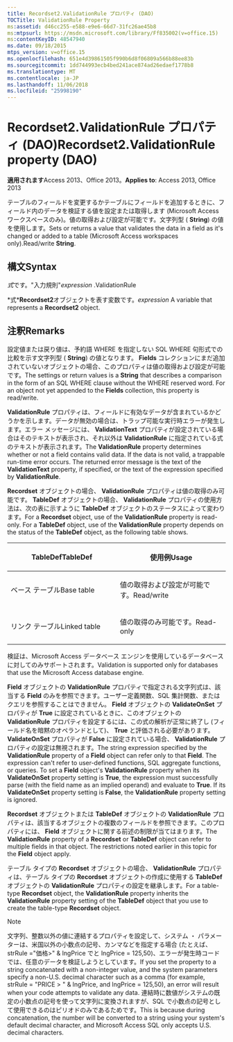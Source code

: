 ```yaml
---
title: Recordset2.ValidationRule プロパティ (DAO)
TOCTitle: ValidationRule Property
ms:assetid: d46cc255-e588-e9e6-66d7-31fc26ae45b8
ms:mtpsurl: https://msdn.microsoft.com/library/Ff835002(v=office.15)
ms:contentKeyID: 48547940
ms.date: 09/18/2015
mtps_version: v=office.15
ms.openlocfilehash: 651e4d39861505f990b6d8f06809a566b88ee83b
ms.sourcegitcommit: 1dd744993ecb4bed241ace874ad26edaef1778b8
ms.translationtype: MT
ms.contentlocale: ja-JP
ms.lasthandoff: 11/06/2018
ms.locfileid: "25998190"
---
```

# <a name="recordset2validationrule-property-dao"></a><span data-ttu-id="f4909-102">Recordset2.ValidationRule プロパティ (DAO)</span><span class="sxs-lookup"><span data-stu-id="f4909-102">Recordset2.ValidationRule property (DAO)</span></span>


<span data-ttu-id="f4909-103">**適用されます**Access 2013、Office 2013。</span><span class="sxs-lookup"><span data-stu-id="f4909-103">**Applies to**: Access 2013, Office 2013</span></span>

<span data-ttu-id="f4909-104">テーブルのフィールドを変更するかテーブルにフィールドを追加するときに、フィールド内のデータを検証する値を設定または取得します (Microsoft Access ワークスペースのみ)。値の取得および設定が可能です。文字列型 ( **String**) の値を使用します。</span><span class="sxs-lookup"><span data-stu-id="f4909-104">Sets or returns a value that validates the data in a field as it's changed or added to a table (Microsoft Access workspaces only).Read/write **String**.</span></span>

## <a name="syntax"></a><span data-ttu-id="f4909-105">構文</span><span class="sxs-lookup"><span data-stu-id="f4909-105">Syntax</span></span>

<span data-ttu-id="f4909-106">*式*です。"入力規則"</span><span class="sxs-lookup"><span data-stu-id="f4909-106">*expression* .ValidationRule</span></span>

<span data-ttu-id="f4909-107">\*式\***Recordset2**オブジェクトを表す変数です。</span><span class="sxs-lookup"><span data-stu-id="f4909-107">*expression* A variable that represents a **Recordset2** object.</span></span>

## <a name="remarks"></a><span data-ttu-id="f4909-108">注釈</span><span class="sxs-lookup"><span data-stu-id="f4909-108">Remarks</span></span>

<span data-ttu-id="f4909-p101">設定値または戻り値は、予約語 WHERE を指定しない SQL WHERE 句形式での比較を示す文字列型 ( **String**) の値となります。 **Fields** コレクションにまだ追加されていないオブジェクトの場合、このプロパティは値の取得および設定が可能です。</span><span class="sxs-lookup"><span data-stu-id="f4909-p101">The settings or return values is a **String** that describes a comparison in the form of an SQL WHERE clause without the WHERE reserved word. For an object not yet appended to the **Fields** collection, this property is read/write.</span></span>

<span data-ttu-id="f4909-p102">**ValidationRule** プロパティは、フィールドに有効なデータが含まれているかどうかを示します。データが無効の場合は、トラップ可能な実行時エラーが発生します。エラー メッセージには、 **ValidationText** プロパティが設定されている場合はそのテキストが表示され、それ以外は **ValidationRule** に指定されている式のテキストが表示されます。</span><span class="sxs-lookup"><span data-stu-id="f4909-p102">The **ValidationRule** property determines whether or not a field contains valid data. If the data is not valid, a trappable run-time error occurs. The returned error message is the text of the **ValidationText** property, if specified, or the text of the expression specified by **ValidationRule**.</span></span>

<span data-ttu-id="f4909-p103">**Recordset** オブジェクトの場合、 **ValidationRule** プロパティは値の取得のみ可能です。 **TableDef** オブジェクトの場合、 **ValidationRule** プロパティの使用方法は、次の表に示すように **TableDef** オブジェクトのステータスによって変わります。</span><span class="sxs-lookup"><span data-stu-id="f4909-p103">For a **Recordset** object, use of the **ValidationRule** property is read-only. For a **TableDef** object, use of the **ValidationRule** property depends on the status of the **TableDef** object, as the following table shows.</span></span>

<table>
<colgroup>
<col style="width: 50%" />
<col style="width: 50%" />
</colgroup>
<thead>
<tr class="header">
<th><p><span data-ttu-id="f4909-116">TableDef</span><span class="sxs-lookup"><span data-stu-id="f4909-116">TableDef</span></span></p></th>
<th><p><span data-ttu-id="f4909-117">使用例</span><span class="sxs-lookup"><span data-stu-id="f4909-117">Usage</span></span></p></th>
</tr>
</thead>
<tbody>
<tr class="odd">
<td><p><span data-ttu-id="f4909-118">ベース テーブル</span><span class="sxs-lookup"><span data-stu-id="f4909-118">Base table</span></span></p></td>
<td><p><span data-ttu-id="f4909-119">値の取得および設定が可能です。</span><span class="sxs-lookup"><span data-stu-id="f4909-119">Read/write</span></span></p></td>
</tr>
<tr class="even">
<td><p><span data-ttu-id="f4909-120">リンク テーブル</span><span class="sxs-lookup"><span data-stu-id="f4909-120">Linked table</span></span></p></td>
<td><p><span data-ttu-id="f4909-121">値の取得のみ可能です。</span><span class="sxs-lookup"><span data-stu-id="f4909-121">Read-only</span></span></p></td>
</tr>
</tbody>
</table>


<span data-ttu-id="f4909-122">検証は、Microsoft Access データベース エンジンを使用しているデータベースに対してのみサポートされます。</span><span class="sxs-lookup"><span data-stu-id="f4909-122">Validation is supported only for databases that use the Microsoft Access database engine.</span></span>

<span data-ttu-id="f4909-p104">**Field** オブジェクトの **ValidationRule** プロパティで指定される文字列式は、該当する **Field** のみを参照できます。ユーザー定義関数、SQL 集計関数、またはクエリを参照することはできません。 **Field** オブジェクトの **ValidateOnSet** プロパティが **True** に設定されているときに、このオブジェクトの **ValidationRule** プロパティを設定するには、この式の解析が正常に終了し (フィールド名を暗黙のオペランドとして)、 **True** と評価される必要があります。 **ValidateOnSet** プロパティが **False** に設定されている場合、 **ValidationRule** プロパティの設定は無視されます。</span><span class="sxs-lookup"><span data-stu-id="f4909-p104">The string expression specified by the **ValidationRule** property of a **Field** object can refer only to that **Field**. The expression can't refer to user-defined functions, SQL aggregate functions, or queries. To set a **Field** object's **ValidationRule** property when its **ValidateOnSet** property setting is **True**, the expression must successfully parse (with the field name as an implied operand) and evaluate to **True**. If its **ValidateOnSet** property setting is **False**, the **ValidationRule** property setting is ignored.</span></span>

<span data-ttu-id="f4909-p105">**Recordset** オブジェクトまたは **TableDef** オブジェクトの **ValidationRule** プロパティは、該当するオブジェクトの複数のフィールドを参照できます。このプロパティには、 **Field** オブジェクトに関する前述の制限が当てはまります。</span><span class="sxs-lookup"><span data-stu-id="f4909-p105">The **ValidationRule** property of a **Recordset** or **TableDef** object can refer to multiple fields in that object. The restrictions noted earlier in this topic for the **Field** object apply.</span></span>

<span data-ttu-id="f4909-129">テーブル タイプの **Recordset** オブジェクトの場合、 **ValidationRule** プロパティは、テーブル タイプの **Recordset** オブジェクトの作成に使用する **TableDef** オブジェクトの **ValidationRule** プロパティの設定を継承します。</span><span class="sxs-lookup"><span data-stu-id="f4909-129">For a table-type **Recordset** object, the **ValidationRule** property inherits the **ValidationRule** property setting of the **TableDef** object that you use to create the table-type **Recordset** object.</span></span>

> [!NOTE]
> <span data-ttu-id="f4909-130">文字列、整数以外の値に連結するプロパティを設定して、システム ・ パラメーターは、米国以外の小数点の記号、カンマなどを指定する場合 (たとえば、strRule ="価格&gt;" &amp; lngPrice でと lngPrice = 125,50)、エラーが発生時コードでは、任意のデータを検証しようとしています。</span><span class="sxs-lookup"><span data-stu-id="f4909-130">If you set the property to a string concatenated with a non-integer value, and the system parameters specify a non-U.S. decimal character such as a comma (for example, strRule = "PRICE &gt; " &amp; lngPrice, and lngPrice = 125,50), an error will result when your code attempts to validate any data.</span></span> <span data-ttu-id="f4909-131">連結時に数値がシステムの既定の小数点の記号を使って文字列に変換されますが、SQL で小数点の記号として使用できるのはピリオドのみであるためです。</span><span class="sxs-lookup"><span data-stu-id="f4909-131">This is because during concatenation, the number will be converted to a string using your system's default decimal character, and Microsoft Access SQL only accepts U.S. decimal characters.</span></span></P>


